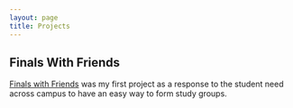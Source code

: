```yaml
---
layout: page
title: Projects
---
```


## Finals With Friends

[Finals with Friends](https://github.com/bramses/URStudying) was my first project as a response to the student need across campus to have an easy way to form study groups.